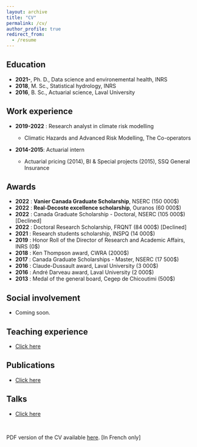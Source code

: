 ```yaml
---
layout: archive
title: "CV"
permalink: /cv/
author_profile: true
redirect_from:
  - /resume
---
```


Education
---------------
* **2021-**, Ph. D., Data science and environemental health, INRS
* **2018**, M. Sc., Statistical hydrology, INRS
* **2016**, B. Sc., Actuarial science, Laval University

Work experience
---------------

* **2019-2022** : Research analyst in climate risk modelling
  * Climatic Hazards and Advanced Risk Modelling, The Co-operators

* **2014-2015**: Actuarial intern
  * Actuarial pricing (2014), BI & Special projects (2015), SSQ General Insurance
  
Awards
---------------

* **2022** : **Vanier Canada Graduate Scholarship**, NSERC (150 000$)
* **2022** : **Real-Decoste excellence scholarship**, Ouranos (60 000$)
* **2022** : Canada Graduate Scholarship - Doctoral, NSERC (105 000$) [Declined]
* **2022** : Doctoral Research Scholarship, FRQNT (84 000$) [Declined]
* **2021** : Research students scholarship, INSPQ (14 000$)
* **2019** : Honor Roll of the Director of Research and Academic Affairs, INRS (0$)
* **2018** : Ken Thompson award, CWRA (2000$)
* **2017** : Canada Graduate Scholarships - Master, NSERC (17 500$)
* **2016** : Claude-Dussault award, Laval University (3 000$)
* **2016** : André Darveau award, Laval University (2 000$)
* **2013** : Medal of the general board, Cegep de Chicoutimi (500$)

Social involvement
-------------------

* Coming soon.

Teaching experience
---------------

* [Click here](https://jeremieboudreault.github.io/teaching/)

Publications
---------------

* [Click here](https://jeremieboudreault.github.io/research/)

Talks
---------------

* [Click here](https://jeremieboudreault.github.io/talks/)


<br />

PDF version of the CV available [here](files/cv_jeremie_boudreault_2022_06.pdf). [In French only]